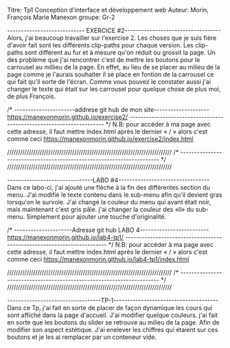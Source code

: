 Titre: Tp1 Conception d'interface et développement web
Auteur: Morin, François Marie Manexon
groupe: Gr-2


---------------------------- EXERCICE #2-----------------------------------
Alors, j'ai beaucoup travailler sur l'exercise 2. 
Les choses que je suis fière d'avoir fait sont les différents clip-paths pour chaque version. Les clip-paths sont différent au fur et à mesure qu'on réduit ou grossit la page.
Un des problème que j'ai rencontrer c'est de mettre les boutons pour le carrousel au millieu de la page. En effet, au lieu de se placer au milieu de la page comme je l'aurais souhaiter il se place en fontion de la carrousel ce qui fait qu'il sorte de l'écran.
Comme vous pouvez le constater aussi j'ai changer le texte qui était sur les carrousel pour quelque chose de plus moi, de plus François.

/* ----------------------addrese git hub de mon site--------------------
https://manexonmorin.github.io/exercise2/
--------------------------------------------------------------------- */
N.B: pour accéder à ma page avec cette adresse, il faut mettre index.html après le dernier « / » alors c'est comme ceci
https://manexonmorin.github.io/exercise2/index.html


////////////////////////////////////////////////////////////////////////////
/* ---------------------------------------------------------------------- */
////////////////////////////////////////////////////////////////////////////


-------------------------------LABO #4---------------------------------
Dans ce labo-ci, j'ai ajouté une flèche à la fin des différentes section du menu.
J'ai modifié le texte contenu dans le sub-menu afin qu'il devient gras lorsqu'on le survole.
J'ai changé la couleur du menu qui avant était noir, mais maintenant c'est gris pâle.
j'ai changer la couleur des «li» du sub-menu. Simplement pour ajouter une touche d'originalité.

/* ---------------------Adresse git hub LABO 4------------------------- 
https://manexonmorin.github.io/lab4-tp1/
----------------------------------------------------------------------- */
N.B: pour accéder à ma page avec cette adresse, il faut mettre index.html après le dernier « / » alors c'est comme ceci
https://manexonmorin.github.io/lab4-tp1/index.html


////////////////////////////////////////////////////////////////////////////
/* ---------------------------------------------------------------------- */
////////////////////////////////////////////////////////////////////////////


----------------------------------TP-1--------------------------------------
Dans ce Tp, j'ai fait en sorte de placer de façon dynamique les cours qui sont affiché dans la page d'accueil.
J'ai modifier quelque couleurs.
j'ai fait en sorte que les boutons du slider se retrouve au milieu de la page. Afin de modifier son aspect estétique.
J'ai enelever les chiffres qui étaient sur ces boutons et je les ai remplacer par un conteneur vide.